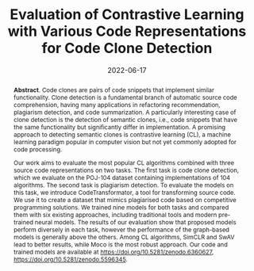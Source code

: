---
title: "Evaluation of Contrastive Learning with Various Code Representations for Code Clone Detection"
authors: '<i>Maksim Zubkov, Egor Spirin, Egor Bogomolov, and Timofey Bryksin</i>'
status: "preprint"
collection: publications
permalink: /publication/2022-06-17-contrastive-learning-for-semantic-clones
date: 2022-06-17
venue: "<b>e-Print archive</b>"
pdf: 'https://arxiv.org/abs/2206.08726'
data: 'https://zenodo.org/record/6360627'
counter_id: 'P4'
abstract: "<p><b>Abstract</b>. Code clones are pairs of code snippets that implement similar functionality. Clone detection is a fundamental branch of automatic source code comprehension, having many applications in refactoring recommendation, plagiarism detection, and code summarization. A particularly interesting case of clone detection is the detection of semantic clones, i.e., code snippets that have the same functionality but significantly differ in implementation. A promising approach to detecting semantic clones is contrastive learning (CL), a machine learning paradigm popular in computer vision but not yet commonly adopted for code processing.</p><p>Our work aims to evaluate the most popular CL algorithms combined with three source code representations on two tasks. The first task is code clone detection, which we evaluate on the POJ-104 dataset containing implementations of 104 algorithms. The second task is plagiarism detection. To evaluate the models on this task, we introduce CodeTransformator, a tool for transforming source code. We use it to create a dataset that mimics plagiarised code based on competitive programming solutions. We trained nine models for both tasks and compared them with six existing approaches, including traditional tools and modern pre-trained neural models. The results of our evaluation show that proposed models perform diversely in each task, however the performance of the graph-based models is generally above the others. Among CL algorithms, SimCLR and SwAV lead to better results, while Moco is the most robust approach. Our code and trained models are available at <a href='https://doi.org/10.5281/zenodo.6360627'>https://doi.org/10.5281/zenodo.6360627</a>, <a href='https://doi.org/10.5281/zenodo.5596345'>https://doi.org/10.5281/zenodo.5596345</a>.</p>"
---
